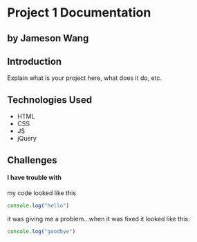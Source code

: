 <!-- number of "#" can be represented as "h1/h2/h3..." -->
# Project 1 Documentation
## by Jameson Wang


## Introduction

Explain what is your project here, what does it do, etc.

## Technologies Used

- HTML
- CSS
- JS
- jQuery

## Challenges

#### I have trouble with

my code looked like this

```js
console.log("hello")
```

it was giving me a problem...when it was fixed it looked like this:

```js
console.log("goodbye")
```